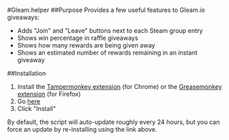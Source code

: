 #Gleam.helper
##Purpose
Provides a few useful features to Gleam.io giveaways:
  * Adds "Join" and "Leave" buttons next to each Steam group entry
  * Shows win percentage in raffle giveaways
  * Shows how many rewards are being given away
  * Shows an estimated number of rewards remaining in an instant giveaway

##Installation
1. Install the [Tampermonkey extension](https://chrome.google.com/webstore/detail/tampermonkey/dhdgffkkebhmkfjojejmpbldmpobfkfo?hl=en) (for Chrome) or the [Greasemonkey extension](https://addons.mozilla.org/en-US/firefox/addon/greasemonkey/) (for Firefox)
2. Go [here](https://raw.githubusercontent.com/Citrinate/gleamHelper/master/gleamHelper.user.js)
3. Click "Install"

By default, the script will auto-update roughly every 24 hours, but you can force an update by re-installing using the link above.
